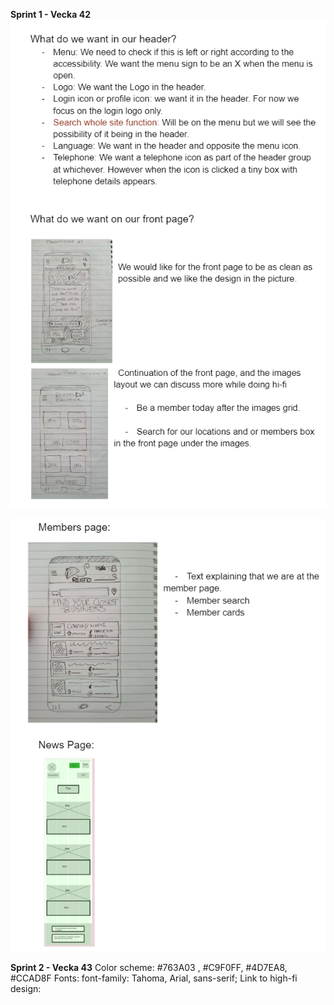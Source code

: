 **Sprint 1 - Vecka 42**
![Low-fi design](/Planing/Images/low-fi-design.png)

![Low-fi design continue](/Planing/images/low-fi-design1.png)

**Sprint 2 - Vecka 43**
Color scheme: #763A03 , #C9F0FF, #4D7EA8, #CCAD8F
Fonts: font-family: Tahoma, Arial, sans-serif;
Link to high-fi design: 

